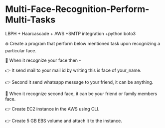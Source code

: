 # Multi-Face-Recognition-Perform-Multi-Tasks
LBPH + Haarcascade + AWS +SMTP integration +python boto3

❄️ Create a program that perform below mentioned task upon recognizing a particular face. 

📌 When it recognize your face then - 

👉 It send mail to your mail id by writing this is face of your_name. 

👉 Second it send whatsapp message to your friend, it can be anything. 



📌 When it recognize second  face, it can be your friend or family members face.

👉 Create EC2 instance in the AWS using CLI. 

👉 Create 5 GB EBS volume and attach it to the instance. 
